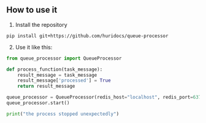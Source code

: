## How to use it

1. Install the repository

```commandline
pip install git+https://github.com/huridocs/queue-processor
```


2. Use it like this:

```python
from queue_processor import QueueProcessor

def process_function(task_message):
    result_message = task_message
    result_message['processed'] = True
    return result_message

queue_processor = QueueProcessor(redis_host="localhost", redis_port=6379, queues_names_by_priority=["test_queue_1", "test_queue_2"])
queue_processor.start()

print("the process stopped unexpectedly")
```